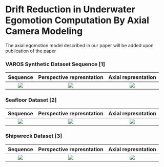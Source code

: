 # Drift Reduction in Underwater Egomotion Computation By Axial Camera Modeling


The axial egomotion model described in our paper will be added upon publication of the paper


### VAROS Synthetic Dataset Sequence [1]
Sequence  |  Perspective represntation  |  Axial represntation
:----------------:|:--------------------:|:--------------------:
![](https://https://github.com/bashar-elnashef/Axial-underwater-egomotion/GIFs/Sequence_SHIP.gif?raw=true)  |  ![](https://https://github.com/bashar-elnashef/Axial-underwater-egomotion/GIFs/Trajectory_SHIP_perspective?raw=true)  |  ![](https://https://github.com/bashar-elnashef/Axial-underwater-egomotion/GIFs/Trajectory_SHIP_axial.gif?raw=true)


### Seafloor Dataset [2]
Sequence  |  Perspective represntation  |  Axial represntation
:----------------:|:--------------------:|:--------------------:
![](https://github.com/AROS-Vision-Group/Mono-VO/blob/main/gifs/traces_gt_orbit.gif?raw=true)  |  ![](https://github.com/AROS-Vision-Group/Mono-VO/blob/main/gifs/traces_uw_orbit.gif?raw=true)  |  ![](https://github.com/AROS-Vision-Group/Mono-VO/blob/main/gifs/traces_uw_orbit.gif?raw=true)


### Shipwreck Dataset [3]
Sequence  |  Perspective represntation  |  Axial represntation
:----------------:|:--------------------:|:--------------------:
![](https://github.com/AROS-Vision-Group/Mono-VO/blob/main/gifs/traces_gt_orbit.gif?raw=true)  |  ![](https://github.com/AROS-Vision-Group/Mono-VO/blob/main/gifs/traces_uw_orbit.gif?raw=true)  |  ![](https://github.com/AROS-Vision-Group/Mono-VO/blob/main/gifs/traces_uw_orbit.gif?raw=true)


